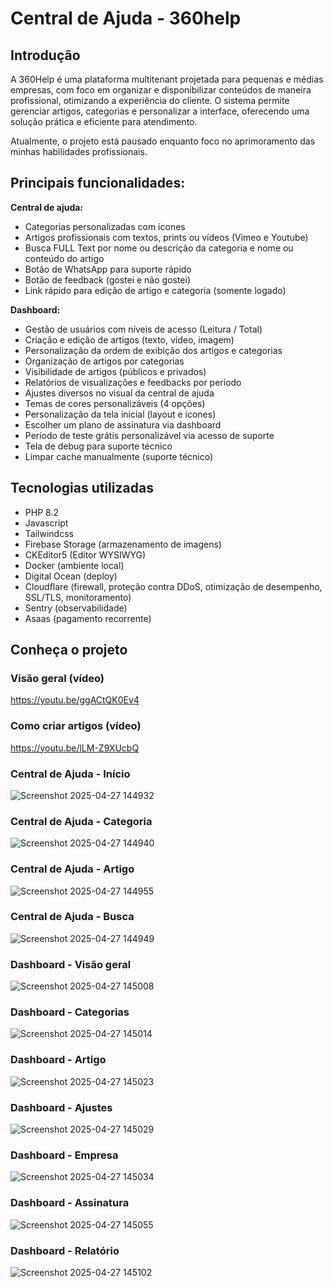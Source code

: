 # Central de Ajuda - 360help

## Introdução
A 360Help é uma plataforma multitenant projetada para pequenas e médias empresas, com foco em organizar e disponibilizar conteúdos de maneira profissional, otimizando a experiência do cliente. O sistema permite gerenciar artigos, categorias e personalizar a interface, oferecendo uma solução prática e eficiente para atendimento.

Atualmente, o projeto está pausado enquanto foco no aprimoramento das minhas habilidades profissionais.

## Principais funcionalidades:
**Central de ajuda:**
- Categorias personalizadas com ícones
- Artigos profissionais com textos, prints ou vídeos (Vimeo e Youtube)
- Busca FULL Text por nome ou descrição da categoria e nome ou conteúdo do artigo
- Botão de WhatsApp para suporte rápido
- Botão de feedback (gostei e não gostei)
- Link rápido para edição de artigo e categoria (somente logado)

**Dashboard:**
- Gestão de usuários com níveis de acesso (Leitura / Total)
- Criação e edição de artigos (texto, vídeo, imagem)
- Personalização da ordem de exibição dos artigos e categorias
- Organização de artigos por categorias
- Visibilidade de artigos (públicos e privados)
- Relatórios de visualizações e feedbacks por período
- Ajustes diversos no visual da central de ajuda
- Temas de cores personalizáveis (4 opções)
- Personalização da tela inicial (layout e ícones)
- Escolher um plano de assinatura via dashboard
- Período de teste grátis personalizável via acesso de suporte
- Tela de debug para suporte técnico
- Limpar cache manualmente (suporte técnico)

## Tecnologias utilizadas
- PHP 8.2
- Javascript
- Tailwindcss
- Firebase Storage (armazenamento de imagens)
- CKEditor5 (Editor WYSIWYG)
- Docker (ambiente local)
- Digital Ocean (deploy)
- Cloudflare (firewall, proteção contra DDoS, otimização de desempenho, SSL/TLS, monitoramento)
- Sentry (observabilidade)
- Asaas (pagamento recorrente)

## Conheça o projeto
### Visão geral (vídeo)
https://youtu.be/ggACtQK0Ev4

### Como criar artigos (vídeo)
https://youtu.be/lLM-Z9XUcbQ

### Central de Ajuda - Início
![Screenshot 2025-04-27 144932](https://github.com/user-attachments/assets/8ae90c49-7776-4135-a475-d1662f41edb2)

### Central de Ajuda - Categoria
![Screenshot 2025-04-27 144940](https://github.com/user-attachments/assets/87799234-f5bc-4a13-994b-84d9700bfeaa)

### Central de Ajuda - Artigo
![Screenshot 2025-04-27 144955](https://github.com/user-attachments/assets/fca5ae4f-7d48-4f35-a3dd-7349446bd241)

### Central de Ajuda - Busca
![Screenshot 2025-04-27 144949](https://github.com/user-attachments/assets/9615f87f-9d76-483c-a1e9-74ab570acc69)

### Dashboard - Visão geral
![Screenshot 2025-04-27 145008](https://github.com/user-attachments/assets/42139d6f-ce7e-4660-b0c4-32c2af609153)

### Dashboard - Categorias
![Screenshot 2025-04-27 145014](https://github.com/user-attachments/assets/261ca372-7a08-4f08-86f2-4715b9489613)

### Dashboard - Artigo
![Screenshot 2025-04-27 145023](https://github.com/user-attachments/assets/bb941dea-c58f-4358-aeff-b7f8f95cf455)

### Dashboard - Ajustes
![Screenshot 2025-04-27 145029](https://github.com/user-attachments/assets/5bc9a8fe-9a78-4e26-963d-14abbb316847)

### Dashboard - Empresa
![Screenshot 2025-04-27 145034](https://github.com/user-attachments/assets/529fdd53-e0ea-45f0-9e45-461573c5f78f)

### Dashboard - Assinatura
![Screenshot 2025-04-27 145055](https://github.com/user-attachments/assets/6489a3c8-c695-490d-a90c-9b7ef7db1364)

### Dashboard - Relatório
![Screenshot 2025-04-27 145102](https://github.com/user-attachments/assets/1296311c-5908-441e-afcf-fdf88b3356f2)
